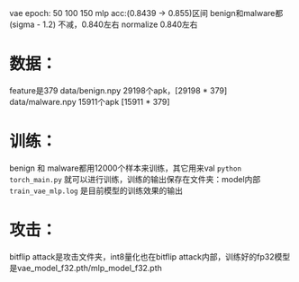 vae epoch: 50 100 150 mlp acc:(0.8439 -> 0.855)区间 benign和malware都(sigma - 1.2)
不减，0.840左右
normalize 0.840左右

# 数据：
feature是379
data/benign.npy 29198个apk，[29198 * 379]
data/malware.npy 15911个apk [15911 * 379]
# 训练：
benign 和 malware都用12000个样本来训练，其它用来val
`python torch_main.py` 就可以进行训练，训练的输出保存在文件夹：model内部
`train_vae_mlp.log` 是目前模型的训练效果的输出
# 攻击：
bitflip attack是攻击文件夹，int8量化也在bitflip attack内部，训练好的fp32模型是vae_model_f32.pth/mlp_model_f32.pth
